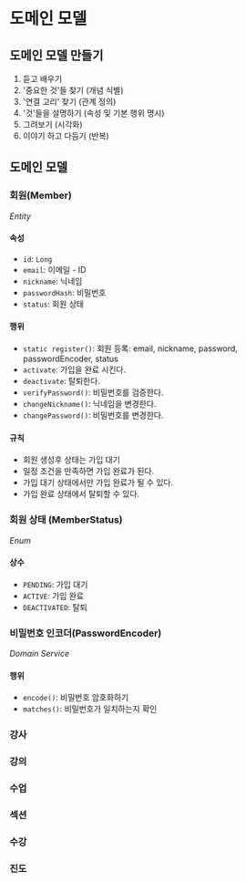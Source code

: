 # 도메인 모델

## 도메인 모델 만들기
1. 듣고 배우기
2. '중요한 것'들 찾기 (개념 식별)
3. '연결 고리' 찾기 (관계 정의)
4. '것'들을 설명하기 (속성 및 기본 행위 명시)
5. 그려보기 (시각화)
6. 이야기 하고 다듬기 (반복)

## 도메인 모델

### 회원(Member)
_Entity_
#### 속성
- `id`: `Long`
- `email`: 이메일 - ID
- `nickname`: 닉네임
- `passwordHash`: 비밀번호
- `status`: 회원 상태
#### 행위
- `static register()`: 회원 등록: email, nickname, password, passwordEncoder, status
- `activate`: 가입을 완료 시킨다.
- `deactivate`: 탈퇴한다.
- `verifyPassword()`: 비밀번호를 검증한다.
- `changeNickname()`: 닉네임을 변경한다.
- `changePassword()`: 비밀번호를 변경한다.

#### 규칙
- 회원 생성후 상태는 가입 대기
- 일정 조건을 만족하면 가입 완료가 된다.
- 가입 대기 상태에서만 가입 완료가 될 수 있다.
- 가입 완료 상태에서 탈퇴할 수 있다.

### 회원 상태 (MemberStatus)
_Enum_
#### 상수
- `PENDING`: 가입 대기
- `ACTIVE`: 가입 완료
- `DEACTIVATED`: 탈퇴

### 비밀번호 인코더(PasswordEncoder)
_Domain Service_
#### 행위
- `encode()`: 비밀번호 암호화하기
- `matches()`: 비밀번호가 일치하는지 확인

### 강사

### 강의

### 수업

### 섹션

### 수강

### 진도